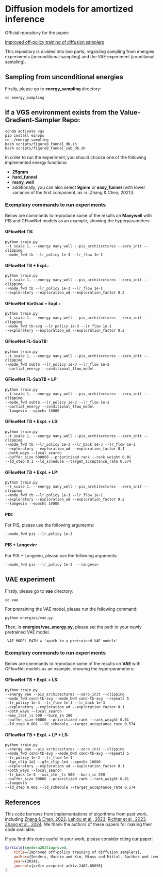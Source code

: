 # Diffusion models for amortized inference

Official repository for the paper:

[Improved off-policy training of diffusion samplers](https://arxiv.org/abs/2402.05098)

This repository is divided into two parts, regarding sampling from energies experiments (unconditional sampling) and the VAE experiment (conditional sampling).

## Sampling from unconditional energies

Firstly, please go to **energy_sampling** directory:

```
cd energy_sampling
```

## If a VGS environment exists from the Value-Gradient-Sampler Repo:

```
conda activate vgs
pip install einops
cd ./energy_sampling
bash scripts/figureB_funnel_db.sh
bash scripts/figureB_funnel_sub_db.sh
```

In order to run the experiment, you should choose one of the following implemented energy functions:

- **25gmm**
- **hard_funnel**
- **many_well**
- additionally, you can also select **9gmm** or **easy_funnel** (with lower variance of the first component, as in [Zhang & Chen, 2021]).

### Exemplary commands to run experiments
Below are commands to reproduce some of the results on **Manywell** with PIS and GFlowNet models as an
example, showing the hyperparameters:

#### GFlowNet TB:
```
python train.py
--t_scale 1. --energy many_well --pis_architectures --zero_init --clipping
--mode_fwd tb --lr_policy 1e-3 --lr_flow 1e-1
```

#### GFlowNet TB + Expl.:
```
python train.py
--t_scale 1. --energy many_well --pis_architectures --zero_init --clipping
--mode_fwd tb --lr_policy 1e-3 --lr_flow 1e-1
--exploratory --exploration_wd --exploration_factor 0.2
```

#### GFlowNet VarGrad + Expl.:
```
python train.py
--t_scale 1. --energy many_well --pis_architectures --zero_init --clipping
--mode_fwd tb-avg --lr_policy 1e-3 --lr_flow 1e-1
--exploratory --exploration_wd --exploration_factor 0.2
```

#### GFlowNet FL-SubTB:
```
python train.py
--t_scale 1. --energy many_well --pis_architectures --zero_init --clipping
--mode_fwd subtb --lr_policy 1e-3 --lr_flow 1e-2
--partial_energy --conditional_flow_model
```

#### GFlowNet FL-SubTB + LP:
```
python train.py 
--t_scale 1. --energy many_well --pis_architectures --zero_init --clipping
--mode_fwd subtb --lr_policy 1e-3 --lr_flow 1e-2 
--partial_energy --conditional_flow_model
--langevin --epochs 10000
```

#### GFlowNet TB + Expl. + LS:
```
python train.py
--t_scale 1. --energy many_well --pis_architectures --zero_init --clipping
--mode_fwd tb --lr_policy 1e-3 --lr_back 1e-3 --lr_flow 1e-1
--exploratory --exploration_wd --exploration_factor 0.1
--both_ways --local_search
--buffer_size 600000 --prioritized rank --rank_weight 0.01
--ld_step 0.1 --ld_schedule --target_acceptance_rate 0.574
```

#### GFlowNet TB + Expl. + LP:
```
python train.py
--t_scale 1. --energy many_well --pis_architectures --zero_init --clipping
--mode_fwd tb --lr_policy 1e-3 --lr_flow 1e-1
--exploratory --exploration_wd --exploration_factor 0.2
--langevin --epochs 10000
```
#### PIS:
For PIS, please use the following arguments:
```
--mode_fwd pis --lr_policy 1e-3
```

#### PIS + Langevin:
For PIS + Langevin, please use the following arguments:
```
--mode_fwd pis --lr_policy 1e-3  --langevin
```


## VAE experiment

Firstly, please go to **vae** directory:

```
cd vae
```

For pretraining the VAE model, please run the following command:

```
python energies/vae.py
```

Then, in **energies/vae_energy.py**, please set the path to your newly pretrained VAE model.

```
_VAE_MODEL_PATH = '<path to a pretrained VAE model>'
```

### Exemplary commands to run experiments

Below are commands to reproduce some of the results on **VAE** with GFlowNet models as an
example, showing the hyperparameters:

#### GFlowNet TB + Expl. + LS:
```
python train.py
--energy vae --pis_architectures --zero_init --clipping
--mode_fwd cond-tb-avg --mode_bwd cond-tb-avg --repeats 5
--lr_policy 1e-3 --lr_flow 1e-1 --lr_back 1e-3
--exploratory --exploration_wd --exploration_factor 0.1
--both_ways --local_search
--max_iter_ls 500 --burn_in 200
--buffer_size 90000 --prioritized rank --rank_weight 0.01
--ld_step 0.001 --ld_schedule --target_acceptance_rate 0.574
```

#### GFlowNet TB + Expl. + LP + LS:
```
python train.py
--energy vae --pis_architectures --zero_init --clipping
--mode_fwd cond-tb-avg --mode_bwd cond-tb-avg --repeats 5
--lr_policy 1e-3 --lr_flow 1e-1
--lgv_clip 1e2 --gfn_clip 1e4 --epochs 10000
--exploratory --exploration_wd --exploration_factor 0.1
--both_ways --local_search
--lr_back 1e-3 --max_iter_ls 500 --burn_in 200
--buffer_size 90000 --prioritized rank --rank_weight 0.01
--langevin
--ld_step 0.001 --ld_schedule --target_acceptance_rate 0.574
```


## References

This code borrows from implementations of algorithms from past work, including [Zhang & Chen, 2022](https://arxiv.org/abs/2111.15141), [Lahlou et al., 2023](https://arxiv.org/abs/2301.12594), [Richter et al., 2023](https://arxiv.org/abs/2307.01198), [Zhang et al., 2024](https://arxiv.org/abs/2310.02679). We thank the authors of these papers for making their code available.

If you find this code useful in your work, please consider citing our paper:

```bibtex
@article{sendera2024improved,
    title={Improved off-policy training of diffusion samplers},
    author={Sendera, Marcin and Kim, Minsu and Mittal, Sarthak and Lemos, Pablo and Scimeca, Luca and {Rector-Brooks}, Jarrid and Adam, Alexandre and Bengio, Yoshua and Malkin, Nikolay},
    year={2024},
    journal={arXiv preprint arXiv:2402.05098}
}
```

